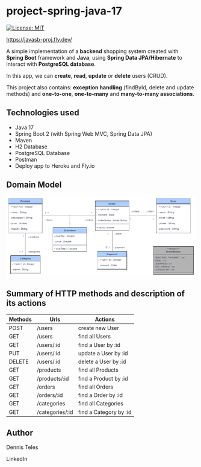 # project-spring-java-17

[![License: MIT](https://img.shields.io/badge/License-MIT-yellowgreen.svg)](https://github.com/detds/project-spring-java-17/blob/main/LICENSE)

https://javasb-proj.fly.dev/

A simple implementation of a **backend** shopping system created with **Spring Boot** framework and **Java**, using **Spring Data JPA/Hibernate** to interact with **PostgreSQL database**.

In this app, we can **create**, **read**, **update** or **delete** users (CRUD).

This project also contains: **exception handling** (findById, delete and update methods) and **one-to-one**, **one-to-many** and **many-to-many associations**.




## Technologies used

 - Java 17
 - Spring Boot 2 (with Spring Web MVC, Spring Data JPA)
 - Maven
 - H2 Database
 - PostgreSQL Database
 - Postman
 - Deploy app to Heroku and Fly.io




## Domain Model

![Domain Model image](https://github.com/detds/project-spring-java-17/blob/main/assets/DomainModel.png)




## Summary of HTTP methods and description of its actions

 Methods | Urls            | Actions 
 ------- | --------------- | ------- 
 POST    | /users          | create new User 
 GET     | /users          | find all Users 
 GET     | /users/:id      | find a User by :id 
 PUT     | /users/:id      | update a User by :id 
 DELETE  | /users/:id      | delete a User by :id 
 GET     | /products       | find all Products 
 GET     | /products/:id   | find a Product by :id 
 GET     | /orders         | find all Orders 
 GET     | /orders/:id     | find a Order by :id 
 GET     | /categories     | find all Categories 
 GET     | /categories/:id | find a Category by :id 
 
 
 
 ## Author
 
 Dennis Teles
 
 LinkedIn